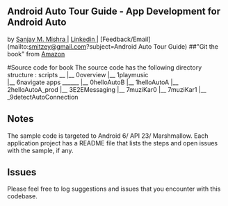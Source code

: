 ## Android Auto Tour Guide - App Development for Android Auto 
by [Sanjay M. Mishra ](https://plus.google.com/+SanjayMishra369) | [ Linkedin ](https://www.linkedin.com/in/sanjaymmishra) | [Feedback/Email](mailto:smitzey@gmail.com?subject=Android Auto Tour Guide)
##"Git the book" from  [Amazon](http://www.amazon.com/Android-Auto-Tour-Guide-Development/dp/1518672469)
 
#Source code for book
The source code has the following directory structure :
     scripts __
               |__ 0overview
               |__ 1playmusic  
               |__ 6navigate
    apps ______
               |__ 0helloAutoB
               |__ 1helloAutoA
               |__ 2helloAutoA_prod
               |__ 3E2EMessaging 
               |__ 7muziKar0
               |__ 7muziKar1 
               |__  _9detectAutoConnection

## Notes
The sample code is targeted to Android 6/ API 23/ Marshmallow. Each application project has a README file that lists the steps and open issues with the sample, if any.

## Issues
Please feel free to log suggestions and  issues  that you encounter with this codebase. 
